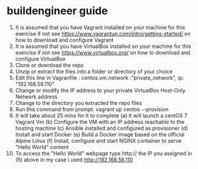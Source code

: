 # buildengineer guide
1. It is assumed that you have Vagrant installed on your machine for this exercise if not see 
   https://www.vagrantup.com/intro/getting-started/ on how to download and configure Vagrant
2. It is assumed that you have VirtualBox installed on your machine for this exercise if not see
   https://www.virtualbox.org/ on how to download and configure VirtualBox 
3. Clone or download the repo
4. Unzip or extract the files into a folder or directory of your choice
5. Edit this line in Vagranfile : centos.vm.network :"private_network", ip: "192.168.56.110"
6. Change or modify the IP address to your private VirtualBox Host-Only Network address
7. Change to the directory you extracted the repo files
8. Run this command from prompt: vagrant up centos --provision
9. It will take about 25 mins for it to complete
	    (a) It will launch a centOS 7 Vagrant Vm
	    (b) Configure the VM with an IP address reachable to the hosting machine
	    (c) Ansible installed and configured as provisioner
	    (d) Install and start Docker
	    (e) Build a Docker image  based on the official Alpine Linux 
	    (f) Install, configure and start NGINX container to serve "Hello World" content
10. To access the "Hello World" webpage type http://<PRIVATE IP> the IP you assigned in (5) above
    in my case i used http://192.168.56.110
